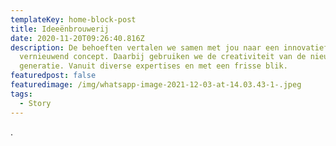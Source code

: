 ```yaml
---
templateKey: home-block-post
title: Ideeënbrouwerij
date: 2020-11-20T09:26:40.816Z
description: De behoeften vertalen we samen met jou naar een innovatief,
  vernieuwend concept. Daarbij gebruiken we de creativiteit van de nieuwe
  generatie. Vanuit diverse expertises en met een frisse blik.
featuredpost: false
featuredimage: /img/whatsapp-image-2021-12-03-at-14.03.43-1-.jpeg
tags:
  - Story
---
```

.